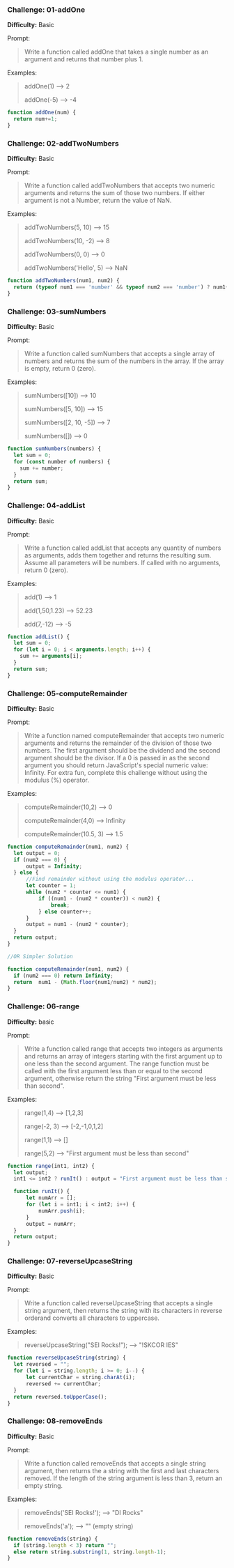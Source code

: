 
### Challenge: 01-addOne

**Difficulty:** Basic

Prompt:
> Write a function called addOne that takes a single number as an argument and returns that number plus 1.

Examples:

> addOne(1) --> 2
> 
> addOne(-5) --> -4

```javascript
function addOne(num) {
  return num+=1;
}
```



### Challenge: 02-addTwoNumbers

**Difficulty:** Basic  

Prompt:

> Write a function called addTwoNumbers that accepts two numeric arguments and returns the sum of those two numbers.
If either argument is not a Number, return the value of NaN.

Examples:

> addTwoNumbers(5, 10) --> 15
> 
> addTwoNumbers(10, -2) --> 8
> 
> addTwoNumbers(0, 0) --> 0
> 
> addTwoNumbers('Hello', 5) --> NaN

```javascript
function addTwoNumbers(num1, num2) {
  return (typeof num1 === 'number' && typeof num2 === 'number') ? num1+num2 : NaN;
}
```



### Challenge: 03-sumNumbers

**Difficulty:** Basic  

Prompt:

> Write a function called sumNumbers that accepts a single array of numbers and returns the sum of the numbers in the array. If the array is empty, return 0 (zero).

Examples:

> sumNumbers([10]) --> 10 
> 
> sumNumbers([5, 10]) --> 15
> 
> sumNumbers([2, 10, -5]) --> 7
> 
> sumNumbers([]) --> 0

```javascript
function sumNumbers(numbers) {
  let sum = 0;
  for (const number of numbers) {
    sum += number;
  }
  return sum;
}
```


### Challenge: 04-addList

**Difficulty:** Basic

Prompt:

> Write a function called addList that accepts any quantity of numbers as arguments, adds them together and returns the resulting sum. Assume all parameters will be numbers. If called with no arguments, return 0 (zero).

Examples:

> add(1) --> 1
> 
> add(1,50,1.23) --> 52.23
> 
> add(7,-12) --> -5

```javascript
function addList() {
  let sum = 0;
  for (let i = 0; i < arguments.length; i++) {
    sum += arguments[i];
  }
  return sum;
}
```


### Challenge: 05-computeRemainder

**Difficulty:** Basic

Prompt:

> Write a function named computeRemainder that accepts two numeric arguments and returns the remainder of the division of those two numbers.
> The first argument should be the dividend and the second argument should be the divisor.
> If a 0 is passed in as the second argument you should return JavaScript's special numeric value: Infinity.
> For extra fun, complete this challenge without using the modulus (%) operator.

Examples:

> computeRemainder(10,2) --> 0
> 
> computeRemainder(4,0) --> Infinity
> 
> computeRemainder(10.5, 3) --> 1.5

```javascript
function computeRemainder(num1, num2) {
  let output = 0;
  if (num2 === 0) {
      output = Infinity;
  } else {
      //Find remainder without using the modulus operator...
      let counter = 1;
      while (num2 * counter <= num1) {
          if ((num1 - (num2 * counter)) < num2) {
              break;
          } else counter++;
      }
      output = num1 - (num2 * counter);
  }
  return output;
}

//OR Simpler Solution

function computeRemainder(num1, num2) {
  if (num2 === 0) return Infinity;
  return  num1 - (Math.floor(num1/num2) * num2);
}

```
### Challenge: 06-range

**Difficulty:** basic

Prompt:

> Write a function called range that accepts two integers as arguments and returns an array of integers starting with the first argument up to one less than the second argument.
> The range function must be called with the first argument less than or equal to the second argument, otherwise return the string "First argument must be less than second".

Examples:

> range(1,4) --> [1,2,3]
> 
> range(-2, 3) --> [-2,-1,0,1,2]
> 
> range(1,1) --> []
> 
> range(5,2) --> "First argument must be less than second"
> 

```javascript
function range(int1, int2) {
  let output;
  int1 <= int2 ? runIt() : output = "First argument must be less than second";

  function runIt() {
      let numArr = [];
      for (let i = int1; i < int2; i++) {
          numArr.push(i);
      }
      output = numArr;
  }
  return output;
}
```

### Challenge: 07-reverseUpcaseString

**Difficulty:** Basic

Prompt:

> Write a function called reverseUpcaseString that accepts a single string argument, then returns the string with its characters in reverse orderand converts all characters to uppercase.

Examples:

> reverseUpcaseString("SEI Rocks!"); --> "!SKCOR IES" 

```javascript
function reverseUpcaseString(string) {
  let reversed = "";
  for (let i = string.length; i >= 0; i--) {
      let currentChar = string.charAt(i);
      reversed += currentChar;
  }
  return reversed.toUpperCase();
}
```

### Challenge: 08-removeEnds

**Difficulty:** Basic

Prompt:

> Write a function called removeEnds that accepts a single string argument, then returns the a string with the first and last characters removed.
> If the length of the string argument is less than 3, return an empty string.

Examples:

> removeEnds('SEI Rocks!'); --> "DI Rocks"
> 
> removeEnds('a'); --> "" (empty string)

```javascript
function removeEnds(string) {
  if (string.length < 3) return "";
  else return string.substring(1, string.length-1);
}
```


